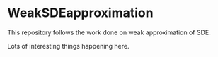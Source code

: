 # WeakSDEapproximation
This repository follows the work done on weak approximation of SDE.

Lots of interesting things happening here. 
